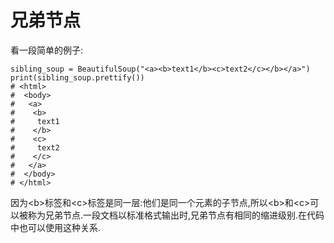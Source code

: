 # 兄弟节点

看一段简单的例子:

```text
sibling_soup = BeautifulSoup("<a><b>text1</b><c>text2</c></b></a>")
print(sibling_soup.prettify())
# <html>
#  <body>
#   <a>
#    <b>
#     text1
#    </b>
#    <c>
#     text2
#    </c>
#   </a>
#  </body>
# </html>
```

因为&lt;b&gt;标签和&lt;c&gt;标签是同一层:他们是同一个元素的子节点,所以&lt;b&gt;和&lt;c&gt;可以被称为兄弟节点.一段文档以标准格式输出时,兄弟节点有相同的缩进级别.在代码中也可以使用这种关系.

